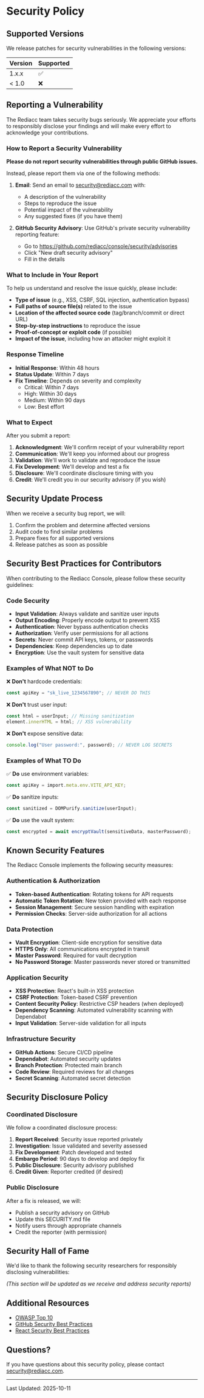 # Security Policy

## Supported Versions

We release patches for security vulnerabilities in the following versions:

| Version | Supported          |
| ------- | ------------------ |
| 1.x.x   | :white_check_mark: |
| < 1.0   | :x:                |

## Reporting a Vulnerability

The Rediacc team takes security bugs seriously. We appreciate your efforts to responsibly disclose your findings and will make every effort to acknowledge your contributions.

### How to Report a Security Vulnerability

**Please do not report security vulnerabilities through public GitHub issues.**

Instead, please report them via one of the following methods:

1. **Email**: Send an email to security@rediacc.com with:
   - A description of the vulnerability
   - Steps to reproduce the issue
   - Potential impact of the vulnerability
   - Any suggested fixes (if you have them)

2. **GitHub Security Advisory**: Use GitHub's private security vulnerability reporting feature:
   - Go to https://github.com/rediacc/console/security/advisories
   - Click "New draft security advisory"
   - Fill in the details

### What to Include in Your Report

To help us understand and resolve the issue quickly, please include:

- **Type of issue** (e.g., XSS, CSRF, SQL injection, authentication bypass)
- **Full paths of source file(s)** related to the issue
- **Location of the affected source code** (tag/branch/commit or direct URL)
- **Step-by-step instructions** to reproduce the issue
- **Proof-of-concept or exploit code** (if possible)
- **Impact of the issue**, including how an attacker might exploit it

### Response Timeline

- **Initial Response**: Within 48 hours
- **Status Update**: Within 7 days
- **Fix Timeline**: Depends on severity and complexity
  - Critical: Within 7 days
  - High: Within 30 days
  - Medium: Within 90 days
  - Low: Best effort

### What to Expect

After you submit a report:

1. **Acknowledgment**: We'll confirm receipt of your vulnerability report
2. **Communication**: We'll keep you informed about our progress
3. **Validation**: We'll work to validate and reproduce the issue
4. **Fix Development**: We'll develop and test a fix
5. **Disclosure**: We'll coordinate disclosure timing with you
6. **Credit**: We'll credit you in our security advisory (if you wish)

## Security Update Process

When we receive a security bug report, we will:

1. Confirm the problem and determine affected versions
2. Audit code to find similar problems
3. Prepare fixes for all supported versions
4. Release patches as soon as possible

## Security Best Practices for Contributors

When contributing to the Rediacc Console, please follow these security guidelines:

### Code Security

- **Input Validation**: Always validate and sanitize user inputs
- **Output Encoding**: Properly encode output to prevent XSS
- **Authentication**: Never bypass authentication checks
- **Authorization**: Verify user permissions for all actions
- **Secrets**: Never commit API keys, tokens, or passwords
- **Dependencies**: Keep dependencies up to date
- **Encryption**: Use the vault system for sensitive data

### Examples of What NOT to Do

❌ **Don't** hardcode credentials:
```typescript
const apiKey = "sk_live_1234567890"; // NEVER DO THIS
```

❌ **Don't** trust user input:
```typescript
const html = userInput; // Missing sanitization
element.innerHTML = html; // XSS vulnerability
```

❌ **Don't** expose sensitive data:
```typescript
console.log("User password:", password); // NEVER LOG SECRETS
```

### Examples of What TO Do

✅ **Do** use environment variables:
```typescript
const apiKey = import.meta.env.VITE_API_KEY;
```

✅ **Do** sanitize inputs:
```typescript
const sanitized = DOMPurify.sanitize(userInput);
```

✅ **Do** use the vault system:
```typescript
const encrypted = await encryptVault(sensitiveData, masterPassword);
```

## Known Security Features

The Rediacc Console implements the following security measures:

### Authentication & Authorization

- **Token-based Authentication**: Rotating tokens for API requests
- **Automatic Token Rotation**: New token provided with each response
- **Session Management**: Secure session handling with expiration
- **Permission Checks**: Server-side authorization for all actions

### Data Protection

- **Vault Encryption**: Client-side encryption for sensitive data
- **HTTPS Only**: All communications encrypted in transit
- **Master Password**: Required for vault decryption
- **No Password Storage**: Master passwords never stored or transmitted

### Application Security

- **XSS Protection**: React's built-in XSS protection
- **CSRF Protection**: Token-based CSRF prevention
- **Content Security Policy**: Restrictive CSP headers (when deployed)
- **Dependency Scanning**: Automated vulnerability scanning with Dependabot
- **Input Validation**: Server-side validation for all inputs

### Infrastructure Security

- **GitHub Actions**: Secure CI/CD pipeline
- **Dependabot**: Automated security updates
- **Branch Protection**: Protected main branch
- **Code Review**: Required reviews for all changes
- **Secret Scanning**: Automated secret detection

## Security Disclosure Policy

### Coordinated Disclosure

We follow a coordinated disclosure process:

1. **Report Received**: Security issue reported privately
2. **Investigation**: Issue validated and severity assessed
3. **Fix Development**: Patch developed and tested
4. **Embargo Period**: 90 days to develop and deploy fix
5. **Public Disclosure**: Security advisory published
6. **Credit Given**: Reporter credited (if desired)

### Public Disclosure

After a fix is released, we will:

- Publish a security advisory on GitHub
- Update this SECURITY.md file
- Notify users through appropriate channels
- Credit the reporter (with permission)

## Security Hall of Fame

We'd like to thank the following security researchers for responsibly disclosing vulnerabilities:

*(This section will be updated as we receive and address security reports)*

## Additional Resources

- [OWASP Top 10](https://owasp.org/www-project-top-ten/)
- [GitHub Security Best Practices](https://docs.github.com/en/code-security)
- [React Security Best Practices](https://reactjs.org/docs/dom-elements.html#dangerouslysetinnerhtml)

## Questions?

If you have questions about this security policy, please contact security@rediacc.com.

---

Last Updated: 2025-10-11
